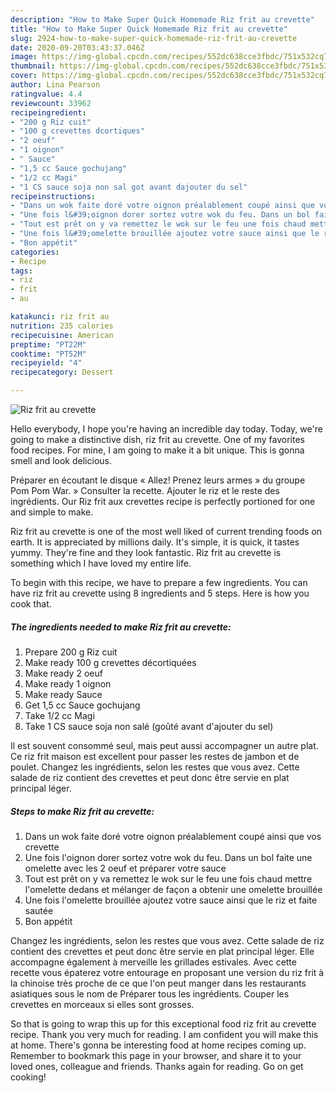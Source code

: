 ```yaml
---
description: "How to Make Super Quick Homemade Riz frit au crevette"
title: "How to Make Super Quick Homemade Riz frit au crevette"
slug: 2924-how-to-make-super-quick-homemade-riz-frit-au-crevette
date: 2020-09-20T03:43:37.046Z
image: https://img-global.cpcdn.com/recipes/552dc638cce3fbdc/751x532cq70/riz-frit-au-crevette-photo-principale-de-la-recette.jpg
thumbnail: https://img-global.cpcdn.com/recipes/552dc638cce3fbdc/751x532cq70/riz-frit-au-crevette-photo-principale-de-la-recette.jpg
cover: https://img-global.cpcdn.com/recipes/552dc638cce3fbdc/751x532cq70/riz-frit-au-crevette-photo-principale-de-la-recette.jpg
author: Lina Pearson
ratingvalue: 4.4
reviewcount: 33962
recipeingredient:
- "200 g Riz cuit"
- "100 g crevettes dcortiques"
- "2 oeuf"
- "1 oignon"
- " Sauce"
- "1,5 cc Sauce gochujang"
- "1/2 cc Magi"
- "1 CS sauce soja non sal got avant dajouter du sel"
recipeinstructions:
- "Dans un wok faite doré votre oignon préalablement coupé ainsi que vos crevette"
- "Une fois l&#39;oignon dorer sortez votre wok du feu. Dans un bol faite une omelette avec les 2 oeuf et préparer votre sauce"
- "Tout est prêt on y va remettez le wok sur le feu une fois chaud mettre l&#39;omelette dedans et mélanger de façon a obtenir une omelette brouillée"
- "Une fois l&#39;omelette brouillée ajoutez votre sauce ainsi que le riz et faite sautée"
- "Bon appétit"
categories:
- Recipe
tags:
- riz
- frit
- au

katakunci: riz frit au 
nutrition: 235 calories
recipecuisine: American
preptime: "PT22M"
cooktime: "PT52M"
recipeyield: "4"
recipecategory: Dessert

---
```



![Riz frit au crevette](https://img-global.cpcdn.com/recipes/552dc638cce3fbdc/751x532cq70/riz-frit-au-crevette-photo-principale-de-la-recette.jpg)

Hello everybody, I hope you're having an incredible day today. Today, we're going to make a distinctive dish, riz frit au crevette. One of my favorites food recipes. For mine, I am going to make it a bit unique. This is gonna smell and look delicious.

Préparer en écoutant le disque « Allez! Prenez leurs armes » du groupe Pom Pom War. » Consulter la recette. Ajouter le riz et le reste des ingrédients. Our Riz frit aux crevettes recipe is perfectly portioned for one and simple to make.

Riz frit au crevette is one of the most well liked of current trending foods on earth. It is appreciated by millions daily. It's simple, it is quick, it tastes yummy. They're fine and they look fantastic. Riz frit au crevette is something which I have loved my entire life.


To begin with this recipe, we have to prepare a few ingredients. You can have riz frit au crevette using 8 ingredients and 5 steps. Here is how you cook that.

<!--inarticleads1-->

##### The ingredients needed to make Riz frit au crevette:

1. Prepare 200 g Riz cuit
1. Make ready 100 g crevettes décortiquées
1. Make ready 2 oeuf
1. Make ready 1 oignon
1. Make ready  Sauce
1. Get 1,5 cc Sauce gochujang
1. Take 1/2 cc Magi
1. Take 1 CS sauce soja non salé (goûté avant d&#39;ajouter du sel)


Il est souvent consommé seul, mais peut aussi accompagner un autre plat. Ce riz frit maison est excellent pour passer les restes de jambon et de poulet. Changez les ingrédients, selon les restes que vous avez. Cette salade de riz contient des crevettes et peut donc être servie en plat principal léger. 

<!--inarticleads2-->

##### Steps to make Riz frit au crevette:

1. Dans un wok faite doré votre oignon préalablement coupé ainsi que vos crevette
1. Une fois l&#39;oignon dorer sortez votre wok du feu. Dans un bol faite une omelette avec les 2 oeuf et préparer votre sauce
1. Tout est prêt on y va remettez le wok sur le feu une fois chaud mettre l&#39;omelette dedans et mélanger de façon a obtenir une omelette brouillée
1. Une fois l&#39;omelette brouillée ajoutez votre sauce ainsi que le riz et faite sautée
1. Bon appétit


Changez les ingrédients, selon les restes que vous avez. Cette salade de riz contient des crevettes et peut donc être servie en plat principal léger. Elle accompagne également à merveille les grillades estivales. Avec cette recette vous épaterez votre entourage en proposant une version du riz frit à la chinoise très proche de ce que l&#39;on peut manger dans les restaurants asiatiques sous le nom de Préparer tous les ingrédients. Couper les crevettes en morceaux si elles sont grosses. 

So that is going to wrap this up for this exceptional food riz frit au crevette recipe. Thank you very much for reading. I am confident you will make this at home. There's gonna be interesting food at home recipes coming up. Remember to bookmark this page in your browser, and share it to your loved ones, colleague and friends. Thanks again for reading. Go on get cooking!
